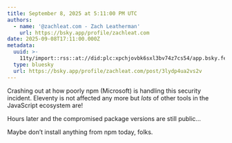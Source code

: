 ```yaml
---
title: September 8, 2025 at 5:11:00 PM UTC
authors:
  - name: '@zachleat.com - Zach Leatherman'
    url: https://bsky.app/profile/zachleat.com
date: 2025-09-08T17:11:00.000Z
metadata:
  uuid: >-
    11ty/import::rss::at://did:plc:xpchjovbk6sxl3bv74z7cs54/app.bsky.feed.post/3lydp4ua2vs2v
  type: bluesky
  url: https://bsky.app/profile/zachleat.com/post/3lydp4ua2vs2v
---
```

Crashing out at how poorly npm (Microsoft) is handling this security incident. Eleventy is not affected any more but *lots* of other tools in the JavaScript ecosystem are!

Hours later and the compromised package versions are still public…

Maybe don’t install anything from npm today, folks.